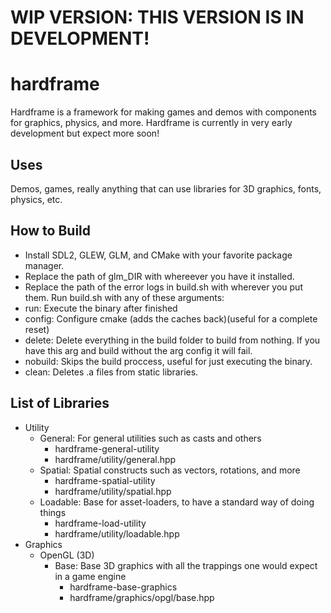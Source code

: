 # WIP VERSION: THIS VERSION IS IN DEVELOPMENT! #

# hardframe #
Hardframe is a framework for making games and demos with components for graphics, physics, and more. Hardframe is currently in very early development but expect more soon!

## Uses ##
Demos, games, really anything that can use libraries for 3D graphics, fonts, physics, etc.

## How to Build ##
- Install SDL2, GLEW, GLM, and CMake with your favorite package manager. 
- Replace the path of glm_DIR with whereever you have it installed.
- Replace the path of the error logs in build.sh with wherever you put them.
Run build.sh with any of these arguments:
- run: Execute the binary after finished
- config: Configure cmake (adds the caches back)(useful for a complete reset)
- delete: Delete everything in the build folder to build from nothing. If you have this arg and build without the arg config it will fail.
- nobuild: Skips the build proccess, useful for just executing the binary.
- clean: Deletes .a files from static libraries. 

## List of Libraries ##
- Utility
    - General: For general utilities such as casts and others
        - hardframe-general-utility
        - hardframe/utility/general.hpp
    - Spatial: Spatial constructs such as vectors, rotations, and more
        - hardframe-spatial-utility
        - hardframe/utility/spatial.hpp
    - Loadable: Base for asset-loaders, to have a standard way of doing things
        - hardframe-load-utility
        - hardframe/utility/loadable.hpp
- Graphics
    - OpenGL (3D)
        - Base: Base 3D graphics with all the trappings one would expect in a game engine 
            - hardframe-base-graphics
            - hardframe/graphics/opgl/base.hpp